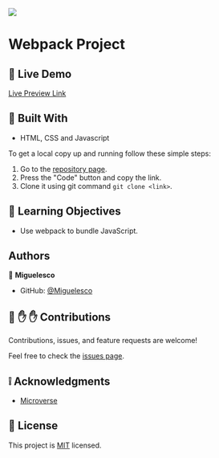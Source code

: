 ![](https://img.shields.io/badge/Microverse-blueviolet)

# Webpack Project

<!-- In this project, I set up my first Capstone Project about a Web Design Course.  My goal here is make 2 pages (home and about) of my web development course for mobile and desktop version.

- ![screenshot](/assets/images/1.png) 
- ![screenshot](/assets/images/2.png) 
- ![screenshot](/assets/images/3.png) 
- ![screenshot](/assets/images/4.png)  -->

## :red_circle: Live Demo

[Live Preview Link](https://miguelesco.github.io/webpack-project/) 

## :hammer: Built With

- HTML, CSS and Javascript

To get a local copy up and running follow these simple steps:

1. Go to the [repository page](https://github.com/miguelesco/webpack-project).
2. Press the "Code" button and copy the link.
3. Clone it using git command `git clone <link>`.

## :blue_book: Learning Objectives

- Use webpack to bundle JavaScript.

## Authors

👤 **Miguelesco**

- GitHub: [@Miguelesco](https://github.com/miguelesco)


## 🤝 :raised_hand: :raised_hand: Contributions

Contributions, issues, and feature requests are welcome!

Feel free to check the [issues page](https://github.com/miguelesco/webpack-project/issues).

## :grey_exclamation: Acknowledgments

- [Microverse](https://www.microverse.org/)

## 📝 License

This project is [MIT](LICENSE) licensed.